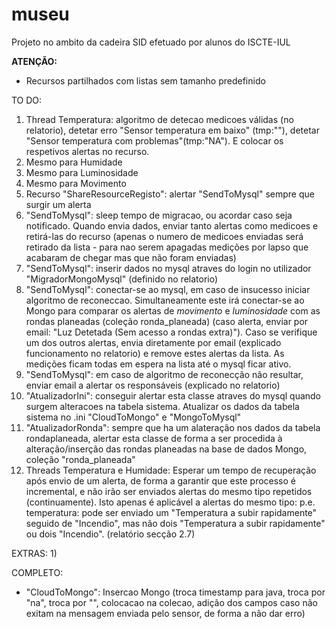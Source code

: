 # museu
Projeto no ambito da cadeira SID efetuado por alunos do ISCTE-IUL


**ATENÇÃO:**
  - Recursos partilhados com listas sem tamanho predefinido


TO DO:
  1) Thread Temperatura: algoritmo de detecao medicoes válidas (no relatorio), detetar erro "Sensor temperatura em baixo" (tmp:""), detetar "Sensor temperatura com problemas"(tmp:"NA"). E colocar os respetivos alertas no recurso.
  2) Mesmo para Humidade
  3) Mesmo para Luminosidade
  4) Mesmo para Movimento
  5) Recurso "ShareResourceRegisto": alertar "SendToMysql" sempre que surgir um alerta
  6) "SendToMysql": sleep tempo de migracao, ou acordar caso seja notificado. Quando envia dados, enviar tanto alertas como medicoes e retirá-las do recurso (apenas o numero de medicoes enviadas será retirado da lista - para nao serem apagadas medições por lapso que acabaram de chegar mas que não foram enviadas)
  7) "SendToMysql": inserir dados no mysql atraves do login no utilizador "MigradorMongoMysql" (definido no relatorio)
  8) "SendToMysql": conectar-se ao mysql, em caso de insucesso iniciar algoritmo de reconeccao. Simultaneamente este irá conectar-se ao Mongo para comparar os alertas de *movimento* e *luminosidade* com as rondas planeadas (coleção ronda_planeada) (caso alerta, enviar por email: "Luz Detetada (Sem acesso a rondas extra)"). Caso se verifique um dos outros alertas, envia diretamente por email (explicado funcionamento no relatorio) e remove estes alertas da lista. As medições ficam todas em espera na lista até o mysql ficar ativo.
  9) "SendToMysql": em caso de algoritmo de reconecção não resultar, enviar email a alertar os responsáveis (explicado no relatorio)
  10) "AtualizadorIni": conseguir alertar esta classe atraves do mysql quando surgem alteracoes na tabela sistema. Atualizar os dados da tabela sistema no .ini "CloudToMongo" e "MongoToMysql"
  11) "AtualizadorRonda": sempre que ha um alateração nos dados da tabela rondaplaneada, alertar esta classe de forma a ser procedida à alteração/inserção das rondas planeadas na base de dados Mongo, coleção "ronda_planeada"
  12) Threads Temperatura e Humidade: Esperar um tempo de recuperação após envio de um alerta, de forma a garantir que este processo é incremental, e não irão ser enviados alertas do mesmo tipo repetidos (continuamente). Isto apenas é aplicável a alertas do mesmo tipo: p.e. temperatura: pode ser enviado um "Temperatura a subir rapidamente" seguido de "Incendio", mas não dois "Temperatura a subir rapidamente" ou dois "Incendio". (relatório secção 2.7)


EXTRAS:
  1) 

  
  COMPLETO:
  
  - "CloudToMongo": Insercao Mongo (troca timestamp para java, troca por "na", troca por "", colocacao na colecao, adição dos campos caso não exitam na mensagem enviada pelo sensor, de forma a não dar erro)

